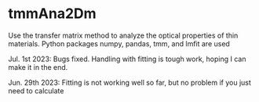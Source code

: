 # tmmAna2Dm
Use the transfer matrix method to analyze the optical properties of thin materials. Python packages numpy, pandas, tmm, and lmfit are used

Jul. 1st 2023:
Bugs fixed. Handling with fitting is tough work, hoping I can make it in the end.

Jun. 29th 2023: 
Fitting is not working well so far, but no problem if you just need to calculate 
